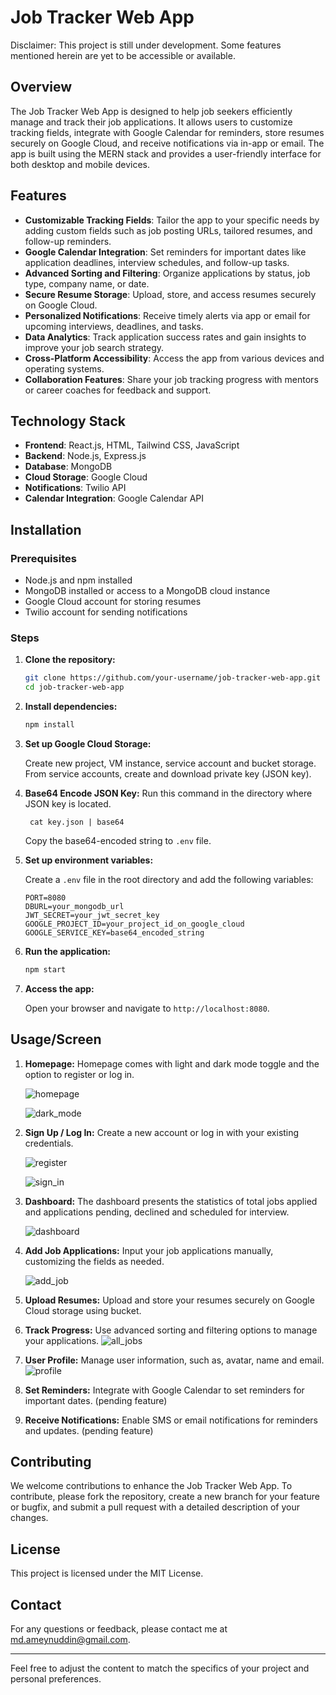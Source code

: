 # Job Tracker Web App
Disclaimer: This project is still under development. Some features mentioned herein are yet to be accessible or available.

## Overview

The Job Tracker Web App is designed to help job seekers efficiently manage and track their job applications. It allows users to customize tracking fields, integrate with Google Calendar for reminders, store resumes securely on Google Cloud, and receive notifications via in-app or email. The app is built using the MERN stack and provides a user-friendly interface for both desktop and mobile devices.

## Features

- **Customizable Tracking Fields**: Tailor the app to your specific needs by adding custom fields such as job posting URLs, tailored resumes, and follow-up reminders.
- **Google Calendar Integration**: Set reminders for important dates like application deadlines, interview schedules, and follow-up tasks.
- **Advanced Sorting and Filtering**: Organize applications by status, job type, company name, or date.
- **Secure Resume Storage**: Upload, store, and access resumes securely on Google Cloud.
- **Personalized Notifications**: Receive timely alerts via app or email for upcoming interviews, deadlines, and tasks.
- **Data Analytics**: Track application success rates and gain insights to improve your job search strategy.
- **Cross-Platform Accessibility**: Access the app from various devices and operating systems.
- **Collaboration Features**: Share your job tracking progress with mentors or career coaches for feedback and support.

## Technology Stack

- **Frontend**: React.js, HTML, Tailwind CSS, JavaScript
- **Backend**: Node.js, Express.js
- **Database**: MongoDB
- **Cloud Storage**: Google Cloud
- **Notifications**: Twilio API
- **Calendar Integration**: Google Calendar API

## Installation

### Prerequisites

- Node.js and npm installed
- MongoDB installed or access to a MongoDB cloud instance
- Google Cloud account for storing resumes
- Twilio account for sending notifications

### Steps

1. **Clone the repository:**

    ```sh
    git clone https://github.com/your-username/job-tracker-web-app.git
    cd job-tracker-web-app
    ```

2. **Install dependencies:**

    ```sh
    npm install
    ```

3.  **Set up Google Cloud Storage:**

    Create new project, VM instance, service account and bucket storage. From service accounts, create and download private key (JSON key).

4. **Base64 Encode JSON Key:**
    Run this command in the directory where JSON key is located.
   ```
    cat key.json | base64

    ```
    Copy the base64-encoded string to `.env` file.
    
6.  **Set up environment variables:**

    Create a `.env` file in the root directory and add the following variables:

    ```env
    PORT=8080
    DBURL=your_mongodb_url
    JWT_SECRET=your_jwt_secret_key
    GOOGLE_PROJECT_ID=your_project_id_on_google_cloud
    GOOGLE_SERVICE_KEY=base64_encoded_string
    
    ```

7. **Run the application:**

    ```sh
    npm start
    ```

8. **Access the app:**

    Open your browser and navigate to `http://localhost:8080`.

## Usage/Screen

1. **Homepage:**
   Homepage comes with light and dark mode toggle and the option to register or log in.

   ![homepage](client/public/output/homepage.png)
   
   ![dark_mode](client/public/output/dark_mode.png)
   
2. **Sign Up / Log In:**
   Create a new account or log in with your existing credentials.

   ![register](client/public/output/register.png)
   
   ![sign_in](client/public/output/sign_in.png)
   
3. **Dashboard:**
   The dashboard presents the statistics of total jobs applied and applications pending, declined and scheduled for interview.
   
   ![dashboard](client/public/output/dashboard.png)
   
4. **Add Job Applications:**
   Input your job applications manually, customizing the fields as needed.

    ![add_job](client/public/output/add_job.png)

5. **Upload Resumes:**
   Upload and store your resumes securely on Google Cloud storage using bucket.

6. **Track Progress:**
   Use advanced sorting and filtering options to manage your applications.
    ![all_jobs](client/public/output/all_jobs.png)

7. **User Profile:**
   Manage user information, such as, avatar, name and email.
   ![profile](client/public/output/profile.png)
   
8. **Set Reminders:** 
   Integrate with Google Calendar to set reminders for important dates. (pending feature)

9. **Receive Notifications:** 
   Enable SMS or email notifications for reminders and updates. (pending feature)

## Contributing

We welcome contributions to enhance the Job Tracker Web App. To contribute, please fork the repository, create a new branch for your feature or bugfix, and submit a pull request with a detailed description of your changes.

## License

This project is licensed under the MIT License.

## Contact

For any questions or feedback, please contact me at md.ameynuddin@gmail.com.

---

Feel free to adjust the content to match the specifics of your project and personal preferences.
